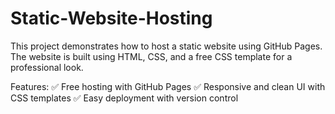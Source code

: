 # Static-Website-Hosting
This project demonstrates how to host a static website using GitHub Pages. The website is built using HTML, CSS, and a free CSS template for a professional look.

Features:
✅ Free hosting with GitHub Pages
✅ Responsive and clean UI with CSS templates
✅ Easy deployment with version control
